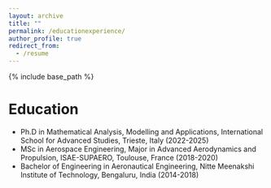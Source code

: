 ```yaml
---
layout: archive
title: ""
permalink: /educationexperience/
author_profile: true
redirect_from:
  - /resume
---
```


{% include base_path %}

Education
======
* Ph.D in Mathematical Analysis, Modelling and Applications, International School for Advanced Studies, Trieste, Italy (2022-2025)
* MSc in Aerospace Engineering, Major in Advanced Aerodynamics and Propulsion, ISAE-SUPAERO, Toulouse, France (2018-2020)
* Bachelor of Engineering in Aeronautical Engineering, Nitte Meenakshi Institute of Technology, Bengaluru, India (2014-2018)
